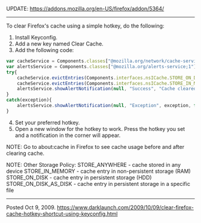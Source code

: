 UPDATE: https://addons.mozilla.org/en-US/firefox/addon/5364/

---

To clear Firefox's cache using a simple hotkey, do the following:

1. Install Keyconfig.
2. Add a new key named Clear Cache.
3. Add the following code:

```javascript
var cacheService = Components.classes["@mozilla.org/network/cache-service;1"].getService(Components.interfaces.nsICacheService);
var alertsService = Components.classes["@mozilla.org/alerts-service;1"].getService(Components.interfaces.nsIAlertsService);
try{
	cacheService.evictEntries(Components.interfaces.nsICache.STORE_ON_DISK);
	cacheService.evictEntries(Components.interfaces.nsICache.STORE_IN_MEMORY);
	alertsService.showAlertNotification(null, "Success", "Cache cleared!", false, "", null);
}
catch(exception){
	alertsService.showAlertNotification(null, "Exception", exception, false, "", null);
}
```

4. Set your preferred hotkey.
5. Open a new window for the hotkey to work. Press the hotkey you set and a notification in the corner will appear.

NOTE:
Go to about:cache in Firefox to see cache usage before and after clearing cache.

NOTE:
Other Storage Policy:
STORE_ANYWHERE - cache stored in any device
STORE_IN_MEMORY - cache entry in non-persistent storage (RAM)
STORE_ON_DISK - cache entry in persistent storage (HDD)
STORE_ON_DISK_AS_DISK - cache entry in persistent storage in a specific file

---


Posted Oct 9, 2009.
https://www.darklaunch.com/2009/10/09/clear-firefox-cache-hotkey-shortcut-using-keyconfig.html
